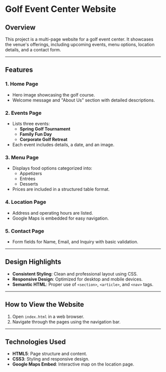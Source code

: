 # Golf Event Center Website

## Overview
This project is a multi-page website for a golf event center. It showcases the venue's offerings, including upcoming events, menu options, location details, and a contact form.

---

## Features

### 1. Home Page
- Hero image showcasing the golf course.
- Welcome message and "About Us" section with detailed descriptions.

### 2. Events Page
- Lists three events:
  - **Spring Golf Tournament**
  - **Family Fun Day**
  - **Corporate Golf Retreat**
- Each event includes details, a date, and an image.

### 3. Menu Page
- Displays food options categorized into:
  - Appetizers
  - Entrées
  - Desserts
- Prices are included in a structured table format.

### 4. Location Page
- Address and operating hours are listed.
- Google Maps is embedded for easy navigation.

### 5. Contact Page
- Form fields for Name, Email, and Inquiry with basic validation.

---

## Design Highlights
- **Consistent Styling**: Clean and professional layout using CSS.
- **Responsive Design**: Optimized for desktop and mobile devices.
- **Semantic HTML**: Proper use of `<section>`, `<article>`, and `<nav>` tags.

---

## How to View the Website
1. Open `index.html` in a web browser.
2. Navigate through the pages using the navigation bar.

---

## Technologies Used
- **HTML5**: Page structure and content.
- **CSS3**: Styling and responsive design.
- **Google Maps Embed**: Interactive map on the location page.